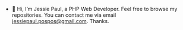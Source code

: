 - 👋 Hi, I’m Jessie Paul, a PHP Web Developer. Feel free to browse my repositories. You can contact me via email jessiepaul.pospos@gmail.com. Thanks.


<!---
epaulett3/epaulett3 is a ✨ special ✨ repository because its `README.md` (this file) appears on your GitHub profile.
You can click the Preview link to take a look at your changes.
--->
